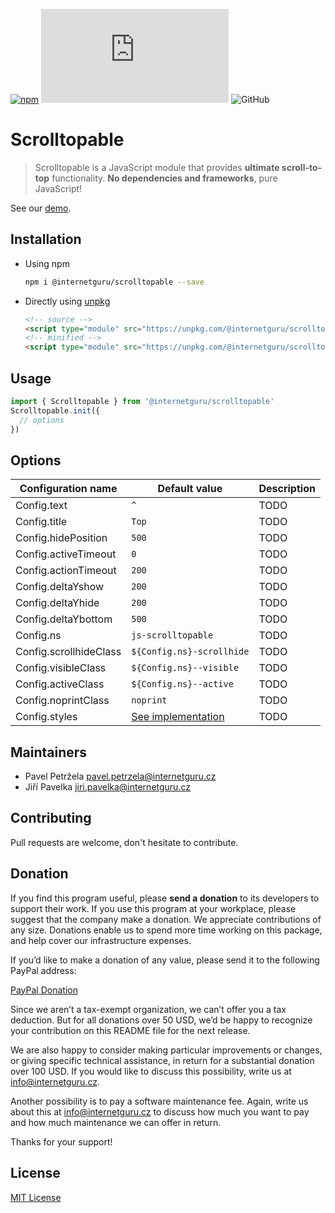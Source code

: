 
[![npm](https://img.shields.io/npm/v/@internetguru/scrolltopable)](https://www.npmjs.com/package/@internetguru/scrolltopable)
![GitHub file size in bytes](https://img.shields.io/github/size/internetguru/scrolltopable/index.min.js?label=minified%20size)
![GitHub](https://img.shields.io/github/license/internetguru/scrolltopable)

# Scrolltopable

> Scrolltopable is a JavaScript module that provides **ultimate scroll-to-top** functionality. **No dependencies and frameworks**, pure JavaScript!

See our [demo](https://internetguru.github.io/scrolltopable/).

## Installation

- Using npm

  ```sh
  npm i @internetguru/scrolltopable --save
  ```

- Directly using [unpkg](https://unpkg.com/)

  ```html
  <!-- source -->
  <script type="module" src="https://unpkg.com/@internetguru/scrolltopable"></script>
  <!-- minified -->
  <script type="module" src="https://unpkg.com/@internetguru/scrolltopable@latest/index.min.js"></script>
  ```

## Usage

```js
import { Scrolltopable } from '@internetguru/scrolltopable'
Scrolltopable.init({
  // options
})
```

## Options

|Configuration name|Default value|Description|
|------------------|-------------|-----------|
|Config.text | `^` | TODO |
|Config.title | `Top` | TODO |
|Config.hidePosition | `500` | TODO |
|Config.activeTimeout | `0` | TODO |
|Config.actionTimeout | `200` | TODO |
|Config.deltaYshow | `200` | TODO |
|Config.deltaYhide | `200` | TODO |
|Config.deltaYbottom | `500` | TODO |
|Config.ns | `js-scrolltopable` | TODO |
|Config.scrollhideClass | `${Config.ns}-scrollhide` | TODO |
|Config.visibleClass | `${Config.ns}--visible` | TODO |
|Config.activeClass | `${Config.ns}--active` | TODO |
|Config.noprintClass | `noprint` | TODO |
|Config.styles | [See implementation](index.js) | TODO |

## Maintainers

-  Pavel Petržela pavel.petrzela@internetguru.cz
-  Jiří Pavelka jiri.pavelka@internetguru.cz

## Contributing

Pull requests are welcome, don't hesitate to contribute.

## Donation

If you find this program useful, please **send a donation** to its developers to support their work. If you use this program at your workplace, please suggest that the company make a donation. We appreciate contributions of any size. Donations enable us to spend more time working on this package, and help cover our infrastructure expenses.

If you’d like to make a donation of any value, please send it to the following PayPal address:

[PayPal Donation](https://www.paypal.com/cgi-bin/webscr?cmd=_s-xclick&hosted_button_id=G6A49JPWQKG7A)

Since we aren’t a tax-exempt organization, we can’t offer you a tax deduction. But for all donations over 50 USD, we’d be happy to recognize your contribution on this README file for the next release.

We are also happy to consider making particular improvements or changes, or giving specific technical assistance, in return for a substantial donation over 100 USD. If you would like to discuss this possibility, write us at info@internetguru.cz.

Another possibility is to pay a software maintenance fee. Again, write us about this at info@internetguru.cz to discuss how much you want to pay and how much maintenance we can offer in return.

Thanks for your support!

## License

[MIT License](LICENSE)
